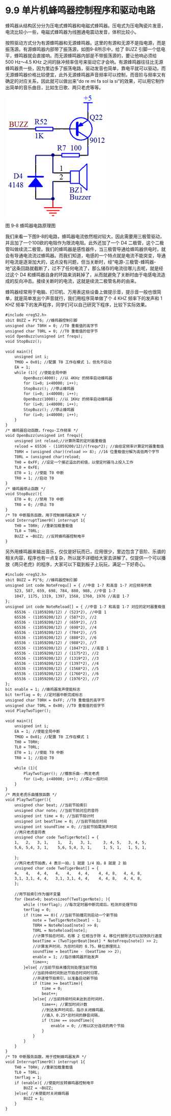 # 9.9 单片机蜂鸣器控制程序和驱动电路

蜂鸣器从结构区分分为压电式蜂鸣器和电磁式蜂鸣器。压电式为压电陶瓷片发音，电流比较小一些，电磁式蜂鸣器为线圈通电震动发音，体积比较小。

按照驱动方式分为有源蜂鸣器和无源蜂鸣器。这里的有源和无源不是指电源，而是振荡源。有源蜂鸣器内部带了振荡源，如图9-8所示中，给了 BUZZ 引脚一个低电平，蜂鸣器就会直接响。而无源蜂鸣器内部是不带振荡源的，要让他响必须给 500 Hz～4.5 KHz 之间的脉冲频率信号来驱动它才会响。有源蜂鸣器往往比无源蜂鸣器贵一些，因为里边多了振荡电路，驱动发音也简单，靠电平就可以驱动，而无源蜂鸣器价格比较便宜，此外无源蜂鸣器声音频率可以控制，而音阶与频率又有确定的对应关系，因此就可以做出来“do re mi fa sol la si”的效果，可以用它制作出简单的音乐曲目，比如生日歌、两只老虎等等。 

![](images/32.png)

图 9-8 蜂鸣器电路原理图

我们来看一下图9-8的电路，蜂鸣器电流依然相对较大，因此需要用三极管驱动，并且加了一个100欧的电阻作为限流电阻。此外还加了一个 D4 二极管，这个二极管叫做续流二极管。我们的蜂鸣器是感性器件，当三极管导通给蜂鸣器供电时，就会有导通电流流过蜂鸣器。而我们知道，电感的一个特点就是电流不能突变，导通时电流是逐渐加大的，这点没有问题，但当关断时，经“电源-三极管-蜂鸣器-地”这条回路就截断了，过不了任何电流了，那么储存的电流往哪儿去呢，就是经过这个 D4 和蜂鸣器自身的环路来消耗掉了，从而就避免了关断时由于电感电流造成的反向冲击。接续关断时的电流，这就是续流二极管名称的由来。

蜂鸣器经常用于电脑、打印机、万用表这些设备上做提示音，提示音一般也很简单，就是简单发出个声音就行，我们用程序简单做了个 4 KHZ 频率下的发声和 1 KHZ 频率下的发声程序，同学们可以自己研究下程序，比较下实际效果。

```
#include <reg52.h>
sbit BUZZ = P1^6; //蜂鸣器控制引脚
unsigned char T0RH = 0; //T0 重载值的高字节
unsigned char T0RL = 0; //T0 重载值的低字节
void OpenBuzz(unsigned int frequ);
void StopBuzz();

void main(){
    unsigned int i;
    TMOD = 0x01; //配置 T0 工作在模式 1，但先不启动
    EA = 1;
    while (1){ //使能全局中断
        OpenBuzz(4000); //以 4KHz 的频率启动蜂鸣器
        for (i=0; i<40000; i++);
        StopBuzz(); //停止蜂鸣器
        for (i=0; i<40000; i++);
        OpenBuzz(1000); //以 1KHz 的频率启动蜂鸣器
        for (i=0; i<40000; i++);
        StopBuzz(); //停止蜂鸣器
        for (i=0; i<40000; i++);
    }
}
/* 蜂鸣器启动函数，frequ-工作频率 */
void OpenBuzz(unsigned int frequ){
    unsigned int reload;//计算所需的定时器重载值
    reload = 65536 - (11059200/12)/(frequ*2); //由给定频率计算定时器重载值
    T0RH = (unsigned char)(reload >> 8); //16 位重载值分解为高低两个字节
    T0RL = (unsigned char)reload;
    TH0 = 0xFF; //设定一个接近溢出的初值，以使定时器马上投入工作
    TL0 = 0xFE;
    ET0 = 1; //使能 T0 中断
    TR0 = 1; //启动 T0
}
/* 蜂鸣器停止函数 */
void StopBuzz(){
    ET0 = 0; //禁用 T0 中断
    TR0 = 0; //停止 T0
}
/* T0 中断服务函数，用于控制蜂鸣器发声 */
void InterruptTimer0() interrupt 1{
    TH0 = T0RH; //重新加载重载值
    TL0 = T0RL;
    BUZZ = ~BUZZ; //反转蜂鸣器控制电平
}
```

另外用蜂鸣器来输出音乐，仅仅是好玩而已，应用很少，里边包含了音阶、乐谱的相关内容，程序也有一点复杂，所以就不详细给大家去讲解了。仅提供一个可以播放《两只老虎》的程序，大家可以下载到板子上玩玩，满足一下好奇心。

```
#include <reg52.h>
sbit BUZZ = P1^6; //蜂鸣器控制引脚
unsigned int code NoteFrequ[] = { //中音 1-7 和高音 1-7 对应频率列表
    523, 587, 659, 698, 784, 880, 988, //中音 1-7
    1047, 1175, 1319, 1397, 1568, 1760, 1976 //高音 1-7
};
unsigned int code NoteReload[] = { //中音 1-7 和高音 1-7 对应的定时器重载值
    65536 - (11059200/12) / (523*2), //中音 1
    65536 - (11059200/12) / (587*2), //2
    65536 - (11059200/12) / (659*2), //3
    65536 - (11059200/12) / (698*2), //4
    65536 - (11059200/12) / (784*2), //5
    65536 - (11059200/12) / (880*2), //6
    65536 - (11059200/12) / (988*2), //7
    65536 - (11059200/12) / (1047*2), //高音 1
    65536 - (11059200/12) / (1175*2), //2
    65536 - (11059200/12) / (1319*2), //3
    65536 - (11059200/12) / (1397*2), //4
    65536 - (11059200/12) / (1568*2), //5
    65536 - (11059200/12) / (1760*2), //6
    65536 - (11059200/12) / (1976*2), //7
};
bit enable = 1; //蜂鸣器发声使能标志
bit tmrflag = 0; //定时器中断完成标志
unsigned char T0RH = 0xFF; //T0 重载值的高字节
unsigned char T0RL = 0x00; //T0 重载值的低字节
void PlayTwoTiger();

void main(){
    unsigned int i;
    EA = 1; //使能全局中断
    TMOD = 0x01; //配置 T0 工作在模式 1
    TH0 = T0RH;
    TL0 = T0RL;
    ET0 = 1; //使能 T0 中断
    TR0 = 1; //启动 T0
   
    while (1){
        PlayTwoTiger(); //播放乐曲--两支老虎
        for (i=0; i<40000; i++); //停止一段时间
    }
}
/* 两支老虎乐曲播放函数 */
void PlayTwoTiger(){
    unsigned char beat; //当前节拍索引
    unsigned char note; //当前节拍对应的音符
    unsigned int time = 0; //当前节拍计时
    unsigned int beatTime = 0; //当前节拍总时间
    unsigned int soundTime = 0; //当前节拍需发声时间
    //两只老虎音符表
    unsigned char code TwoTigerNote[] = {
    1,   2,   3, 1,    1,   2,   3, 1,     3, 4, 5,   3, 4, 5,
    5,6, 5,4, 3, 1,    5,6, 5,4, 3, 1,     1, 5, 1,   1, 5, 1,
   
    };
    //两只老虎节拍表，4 表示一拍，1 就是 1/4 拍，8 就是 2 拍
    unsigned char code TwoTigerBeat[] = {
    4,   4,   4, 4,   4,   4,   4, 4,    4, 4, 8,   4, 4, 8,
    3,1, 3,1, 4, 4,   3,1, 3,1, 4, 4,    4, 4, 8,   4, 4, 8,
    };
   
    //用节拍索引作为循环变量
    for (beat=0; beat<sizeof(TwoTigerNote); ){
        while (!tmrflag); //每次定时器中断完成后，检测并处理节拍
        tmrflag = 0;
        if (time == 0){ //当前节拍播完则启动一个新节拍
            note = TwoTigerNote[beat] - 1;
            T0RH = NoteReload[note] >> 8;
            T0RL = NoteReload[note];
            //计算节拍总时间，右移 2 位相当于除 4，移位代替除法可以加快执行速度
            beatTime = (TwoTigerBeat[beat] * NoteFrequ[note]) >> 2;
            //计算发声时间，为总时间的 0.75，移位原理同上
            soundTime = beatTime - (beatTime >> 2);
            enable = 1; //指示蜂鸣器开始发声
            time++;
        }else{ //当前节拍未播完则处理当前节拍
            //当前持续时间到达节拍总时间时归零，
            //并递增节拍索引，以准备启动新节拍
            if (time >= beatTime){
                time = 0;
                beat++;
            }else{ //当前持续时间未达到总时间时，
                time++; //累加时间计数
                //到达发声时间后，指示关闭蜂鸣器，
                //插入 0.25*总时间的静音间隔，
                if (time == soundTime){
                    enable = 0; //用以区分连续的两个节拍
                }
            }
        }
    }
}
/* T0 中断服务函数，用于控制蜂鸣器发声 */
void InterruptTimer0() interrupt 1{
    TH0 = T0RH; //重新加载重载值
    TL0 = T0RL;
    tmrflag = 1;
    if (enable){ //使能时反转蜂鸣器控制电平
        BUZZ = ~BUZZ;
    }else{ //未使能时关闭蜂鸣器
        BUZZ = 1;
    }
}
```